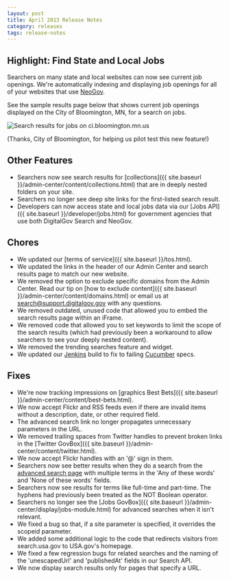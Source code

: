 ```yaml
---
layout: post
title: April 2013 Release Notes
category: releases
tags: release-notes
---
```


## Highlight: Find State and Local Jobs

Searchers on many state and local websites can now see current job openings. We're automatically indexing and displaying job openings for all of your websites that use [NeoGov](http://www.neogov.com).

See the sample results page below that shows current job openings displayed on the City of Bloomington, MN, for a search on jobs.

![Search results for jobs on ci.bloomington.mn.us](https://d3qcdigd1fhos0.cloudfront.net/blog/img/jobs-bloomington.png)

(Thanks, City of Bloomington, for helping us pilot test this new feature!)

## Other Features

* Searchers now see search results for [collections]({{ site.baseurl }}/admin-center/content/collections.html) that are in deeply nested folders on your site.
* Searchers no longer see deep site links for the first-listed search result.
* Developers can now access state and local jobs data via our [Jobs API]({{ site.baseurl }}/developer/jobs.html) for government agencies that use both DigitalGov Search and NeoGov.

## Chores

* We updated our [terms of service]({{ site.baseurl }}/tos.html).
* We updated the links in the header of our Admin Center and search results page to match our new website.
* We removed the option to exclude specific domains from the Admin Center. Read our tip on [how to exclude content]({{ site.baseurl }}/admin-center/content/domains.html) or email us at <search@support.digitalgov.gov> with any questions.
* We removed outdated, unused code that allowed you to embed the search results page within an iFrame.
* We removed code that allowed you to set keywords to limit the scope of the search results (which had previously been a workaround to allow searchers to see your deeply nested content).
* We removed the trending searches feature and widget.
* We updated our [Jenkins](http://jenkins-ci.org) build to fix to failing [Cucumber](http://cukes.info) specs.

## Fixes

* We're now tracking impressions on [graphics Best Bets]({{ site.baseurl }}/admin-center/content/best-bets.html).
* We now accept Flickr and RSS feeds even if there are invalid items without a description, date, or other required field.
* The advanced search link no longer propagates unnecessary parameters in the URL.
* We removed trailing spaces from Twitter handles to prevent broken links in the [Twitter GovBox]({{ site.baseurl }}/admin-center/content/twitter.html).
* We now accept Flickr handles with an '@' sign in them.
* Searchers now see better results when they do a search from the [advanced search page](https://search.usa.gov/search/advanced?affiliate=usagov) with multiple terms in the 'Any of these words' and 'None of these words' fields.
* Searchers now see results for terms like full-time and part-time. The hyphens had previously been treated as the NOT Boolean operator.
* Searchers no longer see the [Jobs GovBox]({{ site.baseurl }}/admin-center/display/jobs-module.html) for advanced searches when it isn't relevant.
* We fixed a bug so that, if a site parameter is specified, it overrides the scopeid parameter.
* We added some additional logic to the code that redirects visitors from search.usa.gov to USA.gov's homepage.
* We fixed a few regression bugs for related searches and the naming of the 'unescapedUrl' and 'publishedAt' fields in our Search API. 
* We now display search results only for pages that specify a URL.